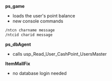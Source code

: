 **ps_game**
* loads the user's point balance
* new console commands
```asm
/ntcn charname message
/ntcid charid message
```

**ps_dbAgent**
* calls usp_Read_User_CashPoint_UsersMaster

**ItemMallFix**
* no database login needed
